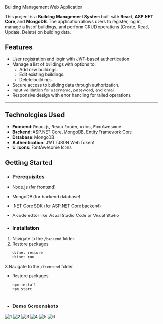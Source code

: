 Building Management Web Application

This project is a **Building Management System** built with **React**, **ASP.NET Core**, and **MongoDB**. The application allows users to register, log in, manage a list of buildings, and perform CRUD operations (Create, Read, Update, Delete) on building data.

## Features
- User registration and login with JWT-based authentication.
- Manage a list of buildings with options to:
  - Add new buildings.
  - Edit existing buildings.
  - Delete buildings.
- Secure access to building data through authorization.
- Input validation for username, password, and email.
- Responsive design with error handling for failed operations.

---

## Technologies Used
- **Frontend**: React.js, React Router, Axios, FontAwesome
- **Backend**: ASP.NET Core, MongoDB, Entity Framework Core
- **Database**: MongoDB
- **Authentication**: JWT (JSON Web Token)
- **UI Icons**: FontAwesome Icons

## Getting Started
- ### Prerequisites
- Node.js (for frontend)
- MongoDB (for backend database)
- .NET Core SDK (for ASP.NET Core backend)
- A code editor like Visual Studio Code or Visual Studio



- ### Installation

1. Navigate to the `/backend` folder.
2. Restore packages:
   ```bash
   dotnet restore
   dotnet run
   
3.Navigate to the `/frontend` folder.
 - Restore packages:
   ```bash
   npm install
   npm start
   


- ### Demo Screenshots
![1](https://github.com/user-attachments/assets/0f14ee87-2d02-486a-b538-ef66375bef63)
![2](https://github.com/user-attachments/assets/44303e7f-691e-4a2d-8ce8-2d140a546267)
![3](https://github.com/user-attachments/assets/d9bc6361-7f00-4ce0-a73d-0b71d2d78cc7)
![4](https://github.com/user-attachments/assets/1488e61b-8b26-459c-8645-bd80622d8a28)
![5](https://github.com/user-attachments/assets/21a29350-7a3a-42ca-85eb-c78c61716d23)
![6](https://github.com/user-attachments/assets/66e2e43d-0b80-42bf-9b27-837c436e7744)











